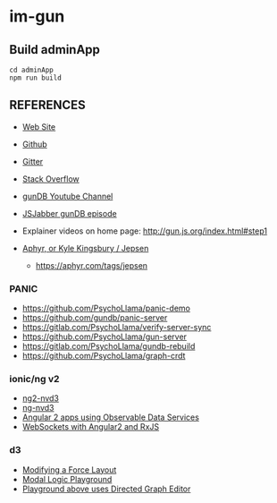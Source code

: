 # im-gun
## Build adminApp
```
cd adminApp
npm run build
```
## REFERENCES

- [Web Site](http://gun.js.org/#step1)
- [Github](https://github.com/amark/gun)
- [Gitter](https://gitter.im/amark/gun)
- [Stack Overflow](http://stackoverflow.com/questions/tagged/gun)

- [gunDB Youtube Channel](https://www.youtube.com/channel/UCQAtpf-zi9Pp4__2nToOM8g)
- [JSJabber gunDB episode](https://devchat.tv/js-jabber/232-jsj-gundb-and-databases-with-mark-nadal)
- Explainer videos on home page: http://gun.js.org/index.html#step1
- [Aphyr, or Kyle Kingsbury / Jepsen](https://aphyr.com/) 
  - https://aphyr.com/tags/jepsen

### PANIC
- https://github.com/PsychoLlama/panic-demo  
- https://github.com/gundb/panic-server
- https://gitlab.com/PsychoLlama/verify-server-sync
- https://github.com/PsychoLlama/gun-server
- https://gitlab.com/PsychoLlama/gundb-rebuild
- https://github.com/PsychoLlama/graph-crdt

### ionic/ng v2
- [ng2-nvd3](https://github.com/krispo/ng2-nvd3)
- [ng-nvd3](https://krispo.github.io/angular-nvd3/#/forceDirectedGraph)
- [Angular 2 apps using Observable Data Services](http://blog.angular-university.io/how-to-build-angular2-apps-using-rxjs-observable-data-services-pitfalls-to-avoid/)
- [WebSockets with Angular2 and RxJS](https://medium.com/@lwojciechowski/websockets-with-angular2-and-rxjs-8b6c5be02fac#.clhmgtnxd)

### d3
- [Modifying a Force Layout](https://bl.ocks.org/mbostock/1095795)
- [Modal Logic Playground](http://rkirsling.github.io/modallogic/)
- [Playground above uses Directed Graph Editor](https://bl.ocks.org/rkirsling/5001347)
